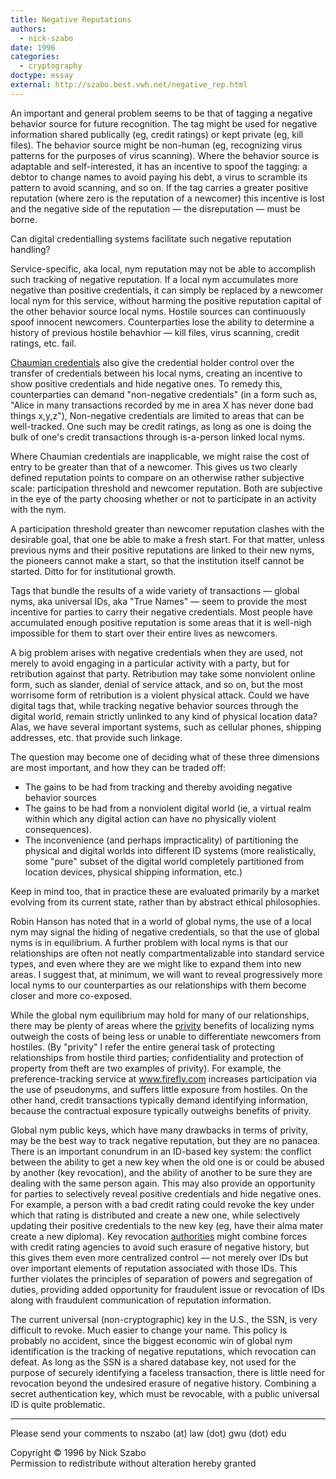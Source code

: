 ```yaml
---
title: Negative Reputations
authors:
  - nick-szabo
date: 1996
categories:
  - cryptography
doctype: essay
external: http://szabo.best.vwh.net/negative_rep.html
---
```


An important and general problem seems to be that of tagging a negative behavior source for future recognition. The tag might be used for negative information shared publically (eg, credit ratings) or kept private (eg, kill files). The behavior source might be non-human (eg, recognizing virus patterns for the purposes of virus scanning). Where the behavior source is adaptable and self-interested, it has an incentive to spoof the tagging: a debtor to change names to avoid paying his debt, a virus to scramble its pattern to avoid scanning, and so on. If the tag carries a greater positive reputation (where zero is the reputation of a newcomer) this incentive is lost and the negative side of the reputation — the disreputation — must be borne.

Can digital credentialling systems facilitate such negative reputation handling?

Service-specific, aka local, nym reputation may not be able to accomplish such tracking of negative reputation. If a local nym accumulates more negative than positive credentials, it can simply be replaced by a newcomer local nym for this service, without harming the positive reputation capital of the other behavior source local nyms. Hostile sources can continuously spoof innocent newcomers. Counterparties lose the ability to determine a history of previous hostile behavhior — kill files, virus scanning, credit ratings, etc. fail.

[Chaumian credentials](http://www.chaum.com/publications/Security_Wthout_Identification.html) also give the credential holder control over the transfer of credentials between his local nyms, creating an incentive to show positive credentials and hide negative ones. To remedy this, counterparties can demand "non-negative credentials" (in a form such as, "Alice in many transactions recorded by me in area X has never done bad things x,y,z"), Non-negative credentials are limited to areas that can be well-tracked. One such may be credit ratings, as long as one is doing the bulk of one's credit transactions through is-a-person linked local nyms.

Where Chaumian credentials are inapplicable, we might raise the cost of entry to be greater than that of a newcomer. This gives us two clearly defined reputation points to compare on an otherwise rather subjective scale: participation threshold and newcomer reputation. Both are subjective in the eye of the party choosing whether or not to participate in an activity with the nym.

A participation threshold greater than newcomer reputation clashes with the desirable goal, that one be able to make a fresh start. For that matter, unless previous nyms and their positive reputations are linked to their new nyms, the pioneers cannot make a start, so that the institution itself cannot be started. Ditto for for institutional growth.

Tags that bundle the results of a wide variety of transactions — global nyms, aka universal IDs, aka "True Names" — seem to provide the most incentive for parties to carry their negative credentials. Most people have accumulated enough positive reputation is some areas that it is well-nigh impossible for them to start over their entire lives as newcomers.

A big problem arises with negative credentials when they are used, not merely to avoid engaging in a particular activity with a party, but for retribution against that party. Retribution may take some nonviolent online form, such as slander, denial of service attack, and so on, but the most worrisome form of retribution is a violent physical attack. Could we have digital tags that, while tracking negative behavior sources through the digital world, remain strictly unlinked to any kind of physical location data? Alas, we have several important systems, such as cellular phones, shipping addresses, etc. that provide such linkage.

The question may become one of deciding what of these three dimensions are most important, and how they can be traded off:

- The gains to be had from tracking and thereby avoiding negative behavior sources
- The gains to be had from a nonviolent digital world (ie, a virtual realm within which any digital action can have no physically violent consequences).
- The inconvenience (and perhaps impracticality) of partitioning the physical and digital worlds into different ID systems (more realistically, some "pure" subset of the digital world completely partitioned from location devices, physical shipping information, etc.)

Keep in mind too, that in practice these are evaluated primarily by a market evolving from its current state, rather than by abstract ethical philosophies.

Robin Hanson has noted that in a world of global nyms, the use of a local nym may signal the hiding of negative credentials, so that the use of global nyms is in equilibrium. A further problem with local nyms is that our relationships are often not neatly compartmentalizable into standard service types, and even where they are we might like to expand them into new areas. I suggest that, at minimum, we will want to reveal progressively more local nyms to our counterparties as our relationships with them become closer and more co-exposed.

While the global nym equilibrium may hold for many of our relationships, there may be plenty of areas where the [privity](/smart-contracts-glossary/#privity) benefits of localizing nyms outweigh the costs of being less or unable to differentiate newcomers from hostiles. (By "privity" I refer the entire general task of protecting relationships from hostile third parties; confidentiality and protection of property from theft are two examples of privity). For example, the preference-tracking service at www.firefly.com increases participation via the use of pseudonyms, and suffers little exposure from hostiles. On the other hand, credit transactions typically demand identifying information, because the contractual exposure typically outweighs benefits of privity.

Global nym public keys, which have many drawbacks in terms of privity, may be the best way to track negative reputation, but they are no panacea. There is an important conundrum in an ID-based key system: the conflict between the ability to get a new key when the old one is or could be abused by another (key revocation), and the ability of another to be sure they are dealing with the same person again. This may also provide an opportunity for parties to selectively reveal positive credentials and hide negative ones. For example, a person with a bad credit rating could revoke the key under which that rating is distributed and create a new one, while selectively updating their positive credentials to the new key (eg, have their alma mater create a new diploma). Key revocation [authorities](/distributing-authorities-and-verifying-their-claims/) might combine forces with credit rating agencies to avoid such erasure of negative history, but this gives them even more centralized control — not merely over IDs but over important elements of reputation associated with those IDs. This further violates the principles of separation of powers and segregation of duties, providing added opportunity for fraudulent issue or revocation of IDs along with fraudulent communication of reputation information.

The current universal (non-cryptographic) key in the U.S., the SSN, is very difficult to revoke. Much easier to change your name. This policy is probably no accident, since the biggest economic win of global nym identification is the tracking of negative reputations, which revocation can defeat. As long as the SSN is a shared database key, not used for the purpose of securely identifying a faceless transaction, there is little need for revocation beyond the undesired erasure of negative history. Combining a secret authentication key, which must be revocable, with a public universal ID is quite problematic.

---

Please send your comments to nszabo (at) law (dot) gwu (dot) edu

Copyright &copy; 1996 by Nick Szabo\
Permission to redistribute without alteration hereby granted

